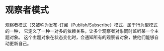 # 观察者模式

观察者模式（又被称为发布-订阅（Publish/Subscribe）模式，属于行为型模式的一种，
它定义了一种一对多的依赖关系，让多个观察者对象同时监听某一个主题对象。
这个主题对象在状态变化时，会通知所有的观察者对象，使他们能够自动更新自己。